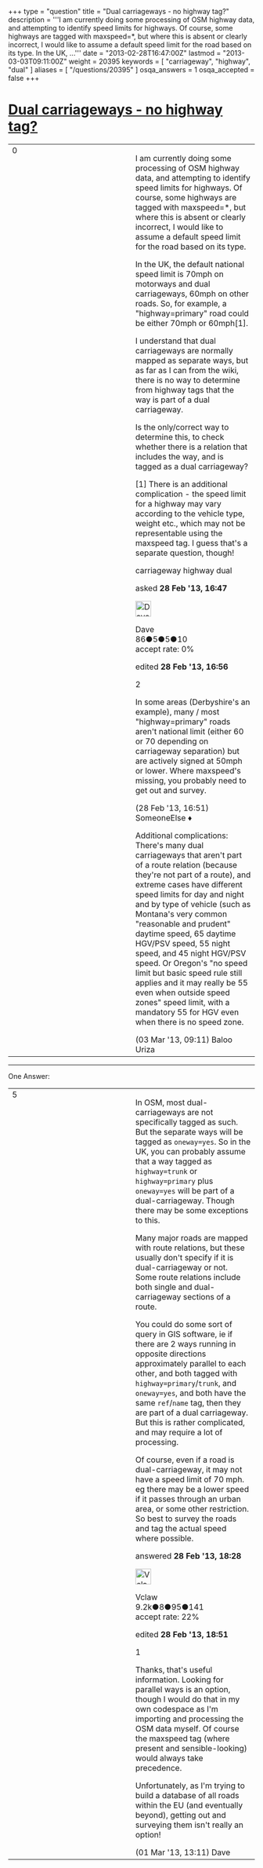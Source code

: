+++
type = "question"
title = "Dual carriageways - no highway tag?"
description = '''I am currently doing some processing of OSM highway data, and attempting to identify speed limits for highways. Of course, some highways are tagged with maxspeed=*, but where this is absent or clearly incorrect, I would like to assume a default speed limit for the road based on its type. In the UK, ...'''
date = "2013-02-28T16:47:00Z"
lastmod = "2013-03-03T09:11:00Z"
weight = 20395
keywords = [ "carriageway", "highway", "dual" ]
aliases = [ "/questions/20395" ]
osqa_answers = 1
osqa_accepted = false
+++

<div class="headNormal">

# [Dual carriageways - no highway tag?](/questions/20395/dual-carriageways-no-highway-tag)

</div>

<div id="main-body">

<div id="askform">

<table id="question-table" style="width:100%;">
<colgroup>
<col style="width: 50%" />
<col style="width: 50%" />
</colgroup>
<tbody>
<tr>
<td style="width: 30px; vertical-align: top"><div class="vote-buttons">
<span id="post-20395-upvote" class="ajax-command post-vote up" rel="nofollow" title="I like this post (click again to cancel)"> </span>
<div id="post-20395-score" class="post-score" title="current number of votes">
0
</div>
<span id="post-20395-downvote" class="ajax-command post-vote down" rel="nofollow" title="I dont like this post (click again to cancel)"> </span> <span id="favorite-mark" class="ajax-command favorite-mark" rel="nofollow" title="mark/unmark this question as favorite (click again to cancel)"> </span>
<div id="favorite-count" class="favorite-count">
&#10;</div>
</div></td>
<td><div id="item-right">
<div class="question-body">
<p>I am currently doing some processing of OSM highway data, and attempting to identify speed limits for highways. Of course, some highways are tagged with maxspeed=*, but where this is absent or clearly incorrect, I would like to assume a default speed limit for the road based on its type.</p>
<p>In the UK, the default national speed limit is 70mph on motorways and dual carriageways, 60mph on other roads. So, for example, a "highway=primary" road could be either 70mph or 60mph[1].</p>
<p>I understand that dual carriageways are normally mapped as separate ways, but as far as I can from the wiki, there is no way to determine from highway tags that the way is part of a dual carriageway.</p>
<p>Is the only/correct way to determine this, to check whether there is a relation that includes the way, and is tagged as a dual carriageway?</p>
<p>[1] There is an additional complication - the speed limit for a highway may vary according to the vehicle type, weight etc., which may not be representable using the maxspeed tag. I guess that's a separate question, though!</p>
</div>
<div id="question-tags" class="tags-container tags">
<span class="post-tag tag-link-carriageway" rel="tag" title="see questions tagged &#39;carriageway&#39;">carriageway</span> <span class="post-tag tag-link-highway" rel="tag" title="see questions tagged &#39;highway&#39;">highway</span> <span class="post-tag tag-link-dual" rel="tag" title="see questions tagged &#39;dual&#39;">dual</span>
</div>
<div id="question-controls" class="post-controls">
&#10;</div>
<div class="post-update-info-container">
<div class="post-update-info post-update-info-user">
<p>asked <strong>28 Feb '13, 16:47</strong></p>
<img src="https://secure.gravatar.com/avatar/9b6b142985091a1566e3f91e1902284d?s=32&amp;d=identicon&amp;r=g" class="gravatar" width="32" height="32" alt="Dave&#39;s gravatar image" />
<p><span>Dave</span><br />
<span class="score" title="86 reputation points">86</span><span title="5 badges"><span class="badge1">●</span><span class="badgecount">5</span></span><span title="5 badges"><span class="silver">●</span><span class="badgecount">5</span></span><span title="10 badges"><span class="bronze">●</span><span class="badgecount">10</span></span><br />
<span class="accept_rate" title="Rate of the user&#39;s accepted answers">accept rate:</span> <span title="Dave has no accepted answers">0%</span></p>
</div>
<div class="post-update-info post-update-info-edited">
<p><span> edited <strong>28 Feb '13, 16:56</strong> </span></p>
</div>
</div>
<div id="comments-container-20395" class="comments-container">
<span id="20396"></span>
<div id="comment-20396" class="comment">
<div id="post-20396-score" class="comment-score">
2
</div>
<div class="comment-text">
<p>In some areas (Derbyshire's an example), many / most "highway=primary" roads aren't national limit (either 60 or 70 depending on carriageway separation) but are actively signed at 50mph or lower. Where maxspeed's missing, you probably need to get out and survey.</p>
</div>
<div id="comment-20396-info" class="comment-info">
<span class="comment-age">(28 Feb '13, 16:51)</span> <span class="comment-user userinfo">SomeoneElse ♦</span>
</div>
</div>
<span id="20457"></span>
<div id="comment-20457" class="comment">
<div id="post-20457-score" class="comment-score">
&#10;</div>
<div class="comment-text">
<p>Additional complications: There's many dual carriageways that aren't part of a route relation (because they're not part of a route), and extreme cases have different speed limits for day and night and by type of vehicle (such as Montana's very common "reasonable and prudent" daytime speed, 65 daytime HGV/PSV speed, 55 night speed, and 45 night HGV/PSV speed. Or Oregon's "no speed limit but basic speed rule still applies and it may really be 55 even when outside speed zones" speed limit, with a mandatory 55 for HGV even when there is no speed zone.</p>
</div>
<div id="comment-20457-info" class="comment-info">
<span class="comment-age">(03 Mar '13, 09:11)</span> <span class="comment-user userinfo">Baloo Uriza</span>
</div>
</div>
</div>
<div id="comment-tools-20395" class="comment-tools">
&#10;</div>
<div class="clear">
&#10;</div>
<div id="comment-20395-form-container" class="comment-form-container">
&#10;</div>
<div class="clear">
&#10;</div>
</div></td>
</tr>
</tbody>
</table>

------------------------------------------------------------------------

<div class="tabBar">

<span id="sort-top"></span>

<div class="headQuestions">

One Answer:

</div>

</div>

<span id="20399"></span>

<div id="answer-container-20399" class="answer">

<table style="width:100%;">
<colgroup>
<col style="width: 50%" />
<col style="width: 50%" />
</colgroup>
<tbody>
<tr>
<td style="width: 30px; vertical-align: top"><div class="vote-buttons">
<span id="post-20399-upvote" class="ajax-command post-vote up" rel="nofollow" title="I like this post (click again to cancel)"> </span>
<div id="post-20399-score" class="post-score" title="current number of votes">
5
</div>
<span id="post-20399-downvote" class="ajax-command post-vote down" rel="nofollow" title="I dont like this post (click again to cancel)"> </span>
</div></td>
<td><div class="item-right">
<div class="answer-body">
<p>In OSM, most dual-carriageways are not specifically tagged as such. But the separate ways will be tagged as <code>oneway=yes</code>. So in the UK, you can probably assume that a way tagged as <code>highway=trunk</code> or <code>highway=primary</code> plus <code>oneway=yes</code> will be part of a dual-carriageway. Though there may be some exceptions to this.</p>
<p>Many major roads are mapped with route relations, but these usually don't specify if it is dual-carriageway or not. Some route relations include both single and dual-carriageway sections of a route.</p>
<p>You could do some sort of query in GIS software, ie if there are 2 ways running in opposite directions approximately parallel to each other, and both tagged with <code>highway=primary</code>/<code>trunk</code>, and <code>oneway=yes</code>, and both have the same <code>ref</code>/<code>name</code> tag, then they are part of a dual carriageway. But this is rather complicated, and may require a lot of processing.</p>
<p>Of course, even if a road is dual-carriageway, it may not have a speed limit of 70 mph. eg there may be a lower speed if it passes through an urban area, or some other restriction. So best to survey the roads and tag the actual speed where possible.</p>
</div>
<div class="answer-controls post-controls">
&#10;</div>
<div class="post-update-info-container">
<div class="post-update-info post-update-info-user">
<p>answered <strong>28 Feb '13, 18:28</strong></p>
<img src="https://secure.gravatar.com/avatar/aa505c046b1c010e997a7849c6f3dbbe?s=32&amp;d=identicon&amp;r=g" class="gravatar" width="32" height="32" alt="Vclaw&#39;s gravatar image" />
<p><span>Vclaw</span><br />
<span class="score" title="9217 reputation points"><span>9.2k</span></span><span title="8 badges"><span class="badge1">●</span><span class="badgecount">8</span></span><span title="95 badges"><span class="silver">●</span><span class="badgecount">95</span></span><span title="141 badges"><span class="bronze">●</span><span class="badgecount">141</span></span><br />
<span class="accept_rate" title="Rate of the user&#39;s accepted answers">accept rate:</span> <span title="Vclaw has 41 accepted answers">22%</span></p>
</div>
<div class="post-update-info post-update-info-edited">
<p><span> edited <strong>28 Feb '13, 18:51</strong> </span></p>
</div>
</div>
<div id="comments-container-20399" class="comments-container">
<span id="20421"></span>
<div id="comment-20421" class="comment">
<div id="post-20421-score" class="comment-score">
1
</div>
<div class="comment-text">
<p>Thanks, that's useful information. Looking for parallel ways is an option, though I would do that in my own codespace as I'm importing and processing the OSM data myself. Of course the maxspeed tag (where present and sensible-looking) would always take precedence.</p>
<p>Unfortunately, as I'm trying to build a database of all roads within the EU (and eventually beyond), getting out and surveying them isn't really an option!</p>
</div>
<div id="comment-20421-info" class="comment-info">
<span class="comment-age">(01 Mar '13, 13:11)</span> <span class="comment-user userinfo">Dave</span>
</div>
</div>
</div>
<div id="comment-tools-20399" class="comment-tools">
&#10;</div>
<div class="clear">
&#10;</div>
<div id="comment-20399-form-container" class="comment-form-container">
&#10;</div>
<div class="clear">
&#10;</div>
</div></td>
</tr>
</tbody>
</table>

</div>

<div class="paginator-container-left">

</div>

</div>

</div>

